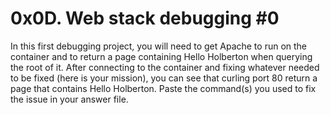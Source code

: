 # 0x0D. Web stack debugging #0

In this first debugging project, you will need to get Apache to run on the container and to return a page containing Hello Holberton when querying the root of it.
After connecting to the container and fixing whatever needed to be fixed (here is your mission), you can see that curling port 80 return a page that contains Hello Holberton. Paste the command(s) you used to fix the issue in your answer file.
